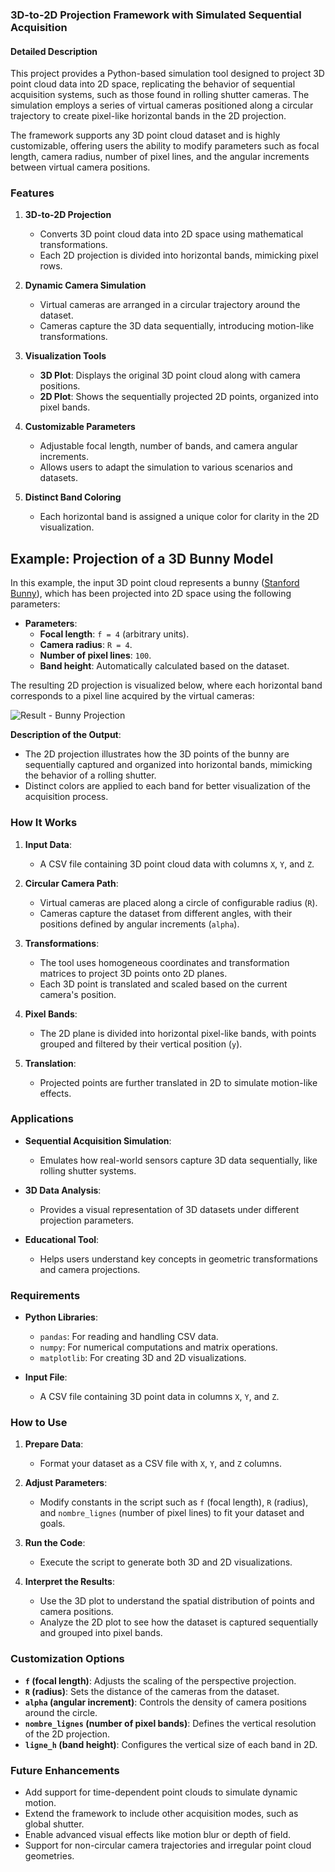 ### **3D-to-2D Projection Framework with Simulated Sequential Acquisition**

#### **Detailed Description**  

This project provides a Python-based simulation tool designed to project 3D point cloud data into 2D space, replicating the behavior of sequential acquisition systems, such as those found in rolling shutter cameras. The simulation employs a series of virtual cameras positioned along a circular trajectory to create pixel-like horizontal bands in the 2D projection.  

The framework supports any 3D point cloud dataset and is highly customizable, offering users the ability to modify parameters such as focal length, camera radius, number of pixel lines, and the angular increments between virtual camera positions.  

### **Features**  

1. **3D-to-2D Projection**  
   - Converts 3D point cloud data into 2D space using mathematical transformations.  
   - Each 2D projection is divided into horizontal bands, mimicking pixel rows.  

2. **Dynamic Camera Simulation**  
   - Virtual cameras are arranged in a circular trajectory around the dataset.  
   - Cameras capture the 3D data sequentially, introducing motion-like transformations.  

3. **Visualization Tools**  
   - **3D Plot**: Displays the original 3D point cloud along with camera positions.  
   - **2D Plot**: Shows the sequentially projected 2D points, organized into pixel bands.  

4. **Customizable Parameters**  
   - Adjustable focal length, number of bands, and camera angular increments.  
   - Allows users to adapt the simulation to various scenarios and datasets.  

5. **Distinct Band Coloring**  
   - Each horizontal band is assigned a unique color for clarity in the 2D visualization.
  


## Example: Projection of a 3D Bunny Model  

In this example, the input 3D point cloud represents a bunny ([Stanford Bunny](https://graphics.stanford.edu/data/3Dscanrep/)), which has been projected into 2D space using the following parameters:  

- **Parameters**:  
  - **Focal length**: `f = 4` (arbitrary units).  
  - **Camera radius**: `R = 4`.  
  - **Number of pixel lines**: `100`.  
  - **Band height**: Automatically calculated based on the dataset.  

The resulting 2D projection is visualized below, where each horizontal band corresponds to a pixel line acquired by the virtual cameras:  

![Result - Bunny Projection](Resultat.png)  

**Description of the Output**:  
- The 2D projection illustrates how the 3D points of the bunny are sequentially captured and organized into horizontal bands, mimicking the behavior of a rolling shutter.  
- Distinct colors are applied to each band for better visualization of the acquisition process.  

### **How It Works**  

1. **Input Data**:  
   - A CSV file containing 3D point cloud data with columns `X`, `Y`, and `Z`.  

2. **Circular Camera Path**:  
   - Virtual cameras are placed along a circle of configurable radius (`R`).  
   - Cameras capture the dataset from different angles, with their positions defined by angular increments (`alpha`).  

3. **Transformations**:  
   - The tool uses homogeneous coordinates and transformation matrices to project 3D points onto 2D planes.  
   - Each 3D point is translated and scaled based on the current camera's position.  

4. **Pixel Bands**:  
   - The 2D plane is divided into horizontal pixel-like bands, with points grouped and filtered by their vertical position (`y`).  

5. **Translation**:  
   - Projected points are further translated in 2D to simulate motion-like effects.  

### **Applications**  

- **Sequential Acquisition Simulation**:  
   - Emulates how real-world sensors capture 3D data sequentially, like rolling shutter systems.  

- **3D Data Analysis**:  
   - Provides a visual representation of 3D datasets under different projection parameters.  

- **Educational Tool**:  
   - Helps users understand key concepts in geometric transformations and camera projections.  

### **Requirements**  

- **Python Libraries**:  
  - `pandas`: For reading and handling CSV data.  
  - `numpy`: For numerical computations and matrix operations.  
  - `matplotlib`: For creating 3D and 2D visualizations.  

- **Input File**:  
  - A CSV file containing 3D point data in columns `X`, `Y`, and `Z`.  

### **How to Use**  

1. **Prepare Data**:  
   - Format your dataset as a CSV file with `X`, `Y`, and `Z` columns.  

2. **Adjust Parameters**:  
   - Modify constants in the script such as `f` (focal length), `R` (radius), and `nombre_lignes` (number of pixel lines) to fit your dataset and goals.  

3. **Run the Code**:  
   - Execute the script to generate both 3D and 2D visualizations.  

4. **Interpret the Results**:  
   - Use the 3D plot to understand the spatial distribution of points and camera positions.  
   - Analyze the 2D plot to see how the dataset is captured sequentially and grouped into pixel bands.  

### **Customization Options**  

- **`f` (focal length)**: Adjusts the scaling of the perspective projection.  
- **`R` (radius)**: Sets the distance of the cameras from the dataset.  
- **`alpha` (angular increment)**: Controls the density of camera positions around the circle.  
- **`nombre_lignes` (number of pixel bands)**: Defines the vertical resolution of the 2D projection.  
- **`ligne_h` (band height)**: Configures the vertical size of each band in 2D.  

### **Future Enhancements**  

- Add support for time-dependent point clouds to simulate dynamic motion.  
- Extend the framework to include other acquisition modes, such as global shutter.  
- Enable advanced visual effects like motion blur or depth of field.  
- Support for non-circular camera trajectories and irregular point cloud geometries.  
